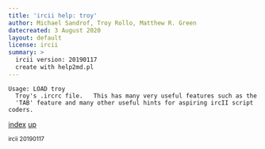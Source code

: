 ```yaml
---
title: 'ircii help: troy'
author: Michael Sandrof, Troy Rollo, Matthew R. Green
datecreated: 3 August 2020
layout: default
license: ircii
summary: >
  ircii version: 20190117
  create with help2md.pl
---
```

```
Usage: LOAD troy
  Troy's .ircrc file.   This has many very useful features such as the 
  'TAB' feature and many other useful hints for aspiring ircII script coders.
```

[index](index.html)
[up](..)

<small> ircii 20190117 </small>
